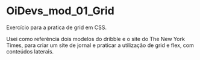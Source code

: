# OiDevs_mod_01_Grid
Exercício para a pratica de grid em CSS. 

Usei como referência dois modelos do dribble e o site do The New York Times, para criar um site de 
jornal e praticar a utilização de grid e flex, com conteúdos laterais. 
